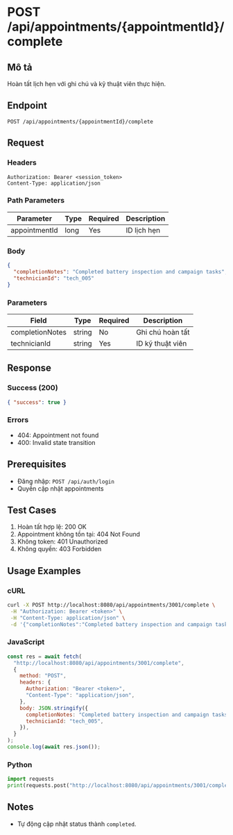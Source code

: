 # POST /api/appointments/{appointmentId}/complete

## Mô tả

Hoàn tất lịch hẹn với ghi chú và kỹ thuật viên thực hiện.

## Endpoint

```
POST /api/appointments/{appointmentId}/complete
```

## Request

### Headers

```
Authorization: Bearer <session_token>
Content-Type: application/json
```

### Path Parameters

| Parameter     | Type | Required | Description |
| ------------- | ---- | -------- | ----------- |
| appointmentId | long | Yes      | ID lịch hẹn |

### Body

```json
{
  "completionNotes": "Completed battery inspection and campaign tasks",
  "technicianId": "tech_005"
}
```

### Parameters

| Field           | Type   | Required | Description      |
| --------------- | ------ | -------- | ---------------- |
| completionNotes | string | No       | Ghi chú hoàn tất |
| technicianId    | string | Yes      | ID kỹ thuật viên |

## Response

### Success (200)

```json
{ "success": true }
```

### Errors

- 404: Appointment not found
- 400: Invalid state transition

## Prerequisites

- Đăng nhập: `POST /api/auth/login`
- Quyền cập nhật appointments

## Test Cases

1. Hoàn tất hợp lệ: 200 OK
2. Appointment không tồn tại: 404 Not Found
3. Không token: 401 Unauthorized
4. Không quyền: 403 Forbidden

## Usage Examples

### cURL

```bash
curl -X POST http://localhost:8080/api/appointments/3001/complete \
 -H "Authorization: Bearer <token>" \
 -H "Content-Type: application/json" \
 -d '{"completionNotes":"Completed battery inspection and campaign tasks","technicianId":"tech_005"}'
```

### JavaScript

```javascript
const res = await fetch(
  "http://localhost:8080/api/appointments/3001/complete",
  {
    method: "POST",
    headers: {
      Authorization: "Bearer <token>",
      "Content-Type": "application/json",
    },
    body: JSON.stringify({
      completionNotes: "Completed battery inspection and campaign tasks",
      technicianId: "tech_005",
    }),
  }
);
console.log(await res.json());
```

### Python

```python
import requests
print(requests.post("http://localhost:8080/api/appointments/3001/complete", headers={"Authorization":"Bearer <token>", "Content-Type":"application/json"}, json={"completionNotes":"Completed battery inspection and campaign tasks","technicianId":"tech_005"}).json())
```

## Notes

- Tự động cập nhật status thành `completed`.

